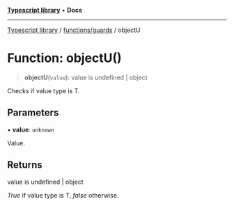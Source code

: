 [**Typescript library**](../../../index.md) • **Docs**

***

[Typescript library](../../../modules.md) / [functions/guards](../index.md) / objectU

# Function: objectU()

> **objectU**(`value`): value is undefined \| object

Checks if value type is T.

## Parameters

• **value**: `unknown`

Value.

## Returns

value is undefined \| object

_True_ if value type is T, _false_ otherwise.
